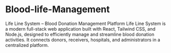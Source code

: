 # Blood-life-Management
 Life Line System – Blood Donation Management Platform Life Line System is a modern full-stack web application built with React, Tailwind CSS, and Node.js, designed to efficiently manage and streamline blood donation activities. It connects donors, receivers, hospitals, and administrators in a centralized platform.
